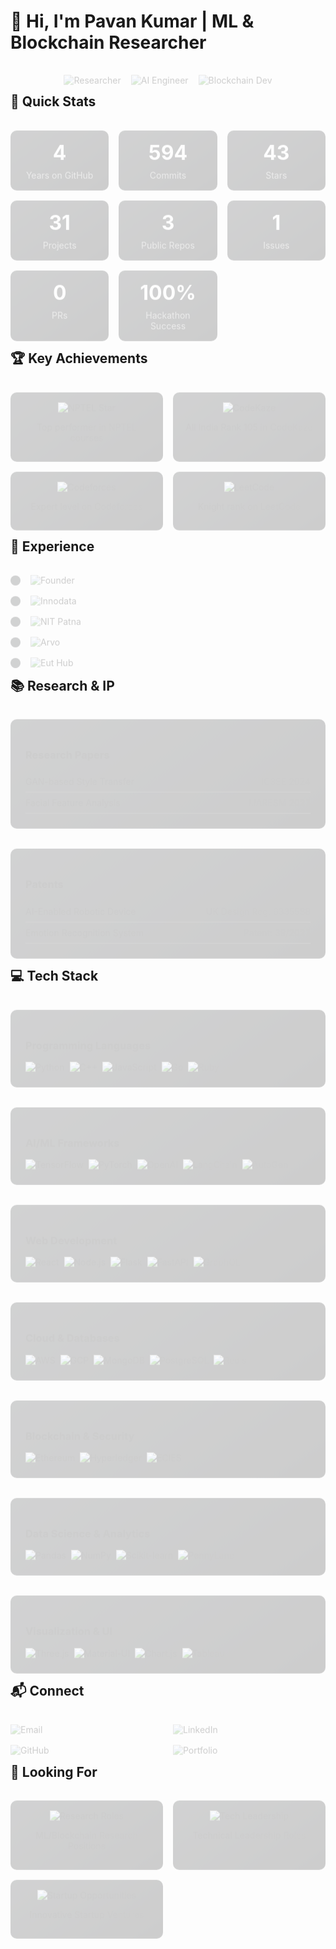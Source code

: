 # 👋 Hi, I'm Pavan Kumar | ML & Blockchain Researcher

<div align="center">
  <div class="role-badges">
    <img src="https://img.shields.io/badge/🔬_Researcher-2F3134?style=for-the-badge&logo=researchgate&logoColor=white" alt="Researcher"/>
    <img src="https://img.shields.io/badge/🤖_AI_Engineer-2F3134?style=for-the-badge&logo=ai&logoColor=white" alt="AI Engineer"/>
    <img src="https://img.shields.io/badge/🔗_Blockchain_Dev-2F3134?style=for-the-badge&logo=blockchain&logoColor=white" alt="Blockchain Dev"/>
  </div>
</div>

## 🎯 Quick Stats
<div class="stats-container">
  <div class="stat-card">
    <span class="stat-number">4</span>
    <span class="stat-label">Years on GitHub</span>
  </div>
  <div class="stat-card">
    <span class="stat-number">594</span>
    <span class="stat-label">Commits</span>
  </div>
  <div class="stat-card">
    <span class="stat-number">43</span>
    <span class="stat-label">Stars</span>
  </div>
  <div class="stat-card">
    <span class="stat-number">31</span>
    <span class="stat-label">Projects</span>
  </div>
  <div class="stat-card">
    <span class="stat-number">3</span>
    <span class="stat-label">Public Repos</span>
  </div>
  <div class="stat-card">
    <span class="stat-number">1</span>
    <span class="stat-label">Issues</span>
  </div>
  <div class="stat-card">
    <span class="stat-number">0</span>
    <span class="stat-label">PRs</span>
  </div>
  <div class="stat-card">
    <span class="stat-number">100%</span>
    <span class="stat-label">Hackathon Success</span>
  </div>
</div>

## 🏆 **Key Achievements**

<div class="achievements-grid">
  <div class="achievement-card">
    <img src="https://img.shields.io/badge/🏆_NPTEL_Star-FFD700?style=for-the-badge&logo=starship&logoColor=black" alt="NPTEL Star"/>
    <p>Top performer in NPTEL courses</p>
  </div>
  <div class="achievement-card">
    <img src="https://img.shields.io/badge/🥇_CodeKaze_AIR_105-9cf?style=for-the-badge&logo=codewars&logoColor=black" alt="CodeKaze"/>
    <p>All India Rank 105 in CodeKaze</p>
  </div>
  <div class="achievement-card">
    <img src="https://img.shields.io/badge/👨‍💻_Codeforces_Expert-1663?style=for-the-badge&logo=codeforces&logoColor=white" alt="Codeforces"/>
    <p>Expert level on Codeforces</p>
  </div>
  <div class="achievement-card">
    <img src="https://img.shields.io/badge/⚔️_LeetCode_Knight-1875?style=for-the-badge&logo=leetcode&logoColor=white" alt="LeetCode"/>
    <p>Knight rank on LeetCode</p>
  </div>
</div>

## 💼 **Experience**

<div class="experience-timeline">
  <div class="timeline-item">
    <a href="https://vibetensor.com" class="company-link">
      <div class="role-badge">
        <img src="https://img.shields.io/badge/🚀_Founder_&_CEO-VibeTensor-2F3134?style=for-the-badge&logo=startup&logoColor=white" alt="Founder"/>
      </div>
    </a>
  </div>
  <div class="timeline-item">
    <a href="https://innodata.com" class="company-link">
      <div class="role-badge">
        <img src="https://img.shields.io/badge/💡_Senior_Associate-Innodata-2F3134?style=for-the-badge&logo=innodata&logoColor=white" alt="Innodata"/>
      </div>
    </a>
  </div>
  <div class="timeline-item">
    <a href="https://nitp.ac.in" class="company-link">
      <div class="role-badge">
        <img src="https://img.shields.io/badge/🔬_Research_Intern-NIT_Patna-2F3134?style=for-the-badge&logo=nit&logoColor=white" alt="NIT Patna"/>
      </div>
    </a>
  </div>
  <div class="timeline-item">
    <a href="https://arvo.one" class="company-link">
      <div class="role-badge">
        <img src="https://img.shields.io/badge/🤖_Data_Scientist-Arvo-2F3134?style=for-the-badge&logo=datascience&logoColor=white" alt="Arvo"/>
      </div>
    </a>
  </div>
  <div class="timeline-item">
    <a href="https://euthub.com" class="company-link">
      <div class="role-badge">
        <img src="https://img.shields.io/badge/💻_SDE_Intern-Eut_Hub-2F3134?style=for-the-badge&logo=developer&logoColor=white" alt="Eut Hub"/>
      </div>
    </a>
  </div>
</div>

## 📚 **Research & IP**

<div class="research-grid">
  <div class="research-card">
    <h3>Research Papers</h3>
    <div class="paper-list">
      <div class="paper-item">
        <span class="paper-title">GAN-based Style Transfer</span>
        <span class="paper-venue">IC3SE 2024</span>
      </div>
      <div class="paper-item">
        <span class="paper-title">Facial Feature Analysis</span>
        <span class="paper-venue">IJARESM 2023</span>
      </div>
    </div>
  </div>
  <div class="research-card">
    <h3>Patents</h3>
    <div class="patent-list">
      <div class="patent-item">
        <span class="patent-title">AI-Enabled Robotic Device</span>
        <span class="patent-id">UK Design Reg: 6335588</span>
      </div>
      <div class="patent-item">
        <span class="patent-title">Emotion Recognition System</span>
        <span class="patent-id">Patent: 39/2023</span>
      </div>
    </div>
  </div>
</div>

## 💻 **Tech Stack**

<div class="tech-stack">
  <div class="tech-category">
    <h3>Programming Languages</h3>
    <div class="tech-badges">
      <img src="https://img.shields.io/badge/Python-3776AB?style=for-the-badge&logo=python&logoColor=white" alt="Python"/>
      <img src="https://img.shields.io/badge/C++-00599C?style=for-the-badge&logo=cplusplus&logoColor=white" alt="C++"/>
      <img src="https://img.shields.io/badge/JavaScript-F7DF1E?style=for-the-badge&logo=javascript&logoColor=black" alt="JavaScript"/>
      <img src="https://img.shields.io/badge/Go-00ADD8?style=for-the-badge&logo=go&logoColor=white" alt="Go"/>
      <img src="https://img.shields.io/badge/Ruby-CC342D?style=for-the-badge&logo=ruby&logoColor=white" alt="Ruby"/>
    </div>
  </div>

  <div class="tech-category">
    <h3>AI/ML Frameworks</h3>
    <div class="tech-badges">
      <img src="https://img.shields.io/badge/TensorFlow-FF6F00?style=for-the-badge&logo=tensorflow&logoColor=white" alt="TensorFlow"/>
      <img src="https://img.shields.io/badge/PyTorch-EE4C2C?style=for-the-badge&logo=pytorch&logoColor=white" alt="PyTorch"/>
      <img src="https://img.shields.io/badge/OpenAI-412991?style=for-the-badge&logo=openai&logoColor=white" alt="OpenAI"/>
      <img src="https://img.shields.io/badge/LangChain-FF6F00?style=for-the-badge&logo=langchain&logoColor=white" alt="LangChain"/>
      <img src="https://img.shields.io/badge/AutoGen-FF6F00?style=for-the-badge&logo=autogen&logoColor=white" alt="AutoGen"/>
    </div>
  </div>

  <div class="tech-category">
    <h3>Web Development</h3>
    <div class="tech-badges">
      <img src="https://img.shields.io/badge/React-61DAFB?style=for-the-badge&logo=react&logoColor=black" alt="React"/>
      <img src="https://img.shields.io/badge/Node.js-339933?style=for-the-badge&logo=nodedotjs&logoColor=white" alt="Node.js"/>
      <img src="https://img.shields.io/badge/Flask-000000?style=for-the-badge&logo=flask&logoColor=white" alt="Flask"/>
      <img src="https://img.shields.io/badge/FastAPI-009688?style=for-the-badge&logo=fastapi&logoColor=white" alt="FastAPI"/>
      <img src="https://img.shields.io/badge/GraphQL-E10098?style=for-the-badge&logo=graphql&logoColor=white" alt="GraphQL"/>
    </div>
  </div>

  <div class="tech-category">
    <h3>Cloud & Databases</h3>
    <div class="tech-badges">
      <img src="https://img.shields.io/badge/AWS-232F3E?style=for-the-badge&logo=amazonaws&logoColor=white" alt="AWS"/>
      <img src="https://img.shields.io/badge/GCP-4285F4?style=for-the-badge&logo=googlecloud&logoColor=white" alt="GCP"/>
      <img src="https://img.shields.io/badge/MongoDB-47A248?style=for-the-badge&logo=mongodb&logoColor=white" alt="MongoDB"/>
      <img src="https://img.shields.io/badge/PostgreSQL-4169E1?style=for-the-badge&logo=postgresql&logoColor=white" alt="PostgreSQL"/>
      <img src="https://img.shields.io/badge/Redis-DC382D?style=for-the-badge&logo=redis&logoColor=white" alt="Redis"/>
    </div>
  </div>

  <div class="tech-category">
    <h3>Blockchain & Security</h3>
    <div class="tech-badges">
      <img src="https://img.shields.io/badge/Ethereum-3C3C3D?style=for-the-badge&logo=ethereum&logoColor=white" alt="Ethereum"/>
      <img src="https://img.shields.io/badge/Hyperledger-2F3134?style=for-the-badge&logo=hyperledger&logoColor=white" alt="Hyperledger"/>
      <img src="https://img.shields.io/badge/ECIES-4A4A55?style=for-the-badge&logo=security&logoColor=white" alt="ECIES"/>
    </div>
  </div>

  <div class="tech-category">
    <h3>Data Science & Analytics</h3>
    <div class="tech-badges">
      <img src="https://img.shields.io/badge/Pandas-150458?style=for-the-badge&logo=pandas&logoColor=white" alt="Pandas"/>
      <img src="https://img.shields.io/badge/NumPy-013243?style=for-the-badge&logo=numpy&logoColor=white" alt="NumPy"/>
      <img src="https://img.shields.io/badge/Scikit_Learn-F7931E?style=for-the-badge&logo=scikit-learn&logoColor=white" alt="Scikit-learn"/>
      <img src="https://img.shields.io/badge/PennyLane-FF6F00?style=for-the-badge&logo=quantum&logoColor=white" alt="PennyLane"/>
    </div>
  </div>

  <div class="tech-category">
    <h3>Visualization & UI</h3>
    <div class="tech-badges">
      <img src="https://img.shields.io/badge/Three.js-000000?style=for-the-badge&logo=three.js&logoColor=white" alt="Three.js"/>
      <img src="https://img.shields.io/badge/Material_UI-0081CB?style=for-the-badge&logo=material-ui&logoColor=white" alt="Material-UI"/>
      <img src="https://img.shields.io/badge/Chart.js-FF6384?style=for-the-badge&logo=chart.js&logoColor=white" alt="Chart.js"/>
      <img src="https://img.shields.io/badge/Tableau-E97627?style=for-the-badge&logo=tableau&logoColor=white" alt="Tableau"/>
    </div>
  </div>
</div>

## 📬 **Connect**

<div class="connect-grid">
  <a href="mailto:pavan.dubasi2024@gmail.com" class="connect-card">
    <img src="https://img.shields.io/badge/📧_Contact-4285F4?style=for-the-badge&logo=gmail&logoColor=white&labelColor=1a73e8" alt="Email"/>
  </a>
  <a href="https://linkedin.com/in/im-pavankumar" class="connect-card">
    <img src="https://img.shields.io/badge/💼_LinkedIn-0077B5?style=for-the-badge&logo=linkedin&logoColor=white&labelColor=0a66c2" alt="LinkedIn"/>
  </a>
  <a href="https://github.com/ascender1729" class="connect-card">
    <img src="https://img.shields.io/badge/👨‍💻_GitHub-100000?style=for-the-badge&logo=github&logoColor=white&labelColor=24292e" alt="GitHub"/>
  </a>
  <a href="https://ascender1729.github.io/pavan-kumar-portfolio/" class="connect-card">
    <img src="https://img.shields.io/badge/🌐_Portfolio-0A0A0A?style=for-the-badge&logo=About.me&logoColor=white&labelColor=000000" alt="Portfolio"/>
  </a>
</div>

## 🤝 **Looking For**

<div class="opportunities-grid">
  <div class="opportunity-card">
    <img src="https://img.shields.io/badge/🔍_Research_Roles-2F3134?style=for-the-badge&logo=researchgate&logoColor=white" alt="Research Roles"/>
    <p>ML/Blockchain Research Positions</p>
  </div>
  <div class="opportunity-card">
    <img src="https://img.shields.io/badge/💡_Tech_Leadership-2F3134?style=for-the-badge&logo=leadership&logoColor=white" alt="Tech Leadership"/>
    <p>Technical Leadership Roles</p>
  </div>
  <div class="opportunity-card">
    <img src="https://img.shields.io/badge/🚀_Startup_Opportunities-2F3134?style=for-the-badge&logo=startup&logoColor=white" alt="Startup Opportunities"/>
    <p>Innovative Startup Ventures</p>
  </div>
</div>

<style>
  /* Modern CSS Styles */
  .role-badges {
    display: flex;
    gap: 1rem;
    justify-content: center;
    margin: 1rem 0;
  }

  .stats-container {
    display: grid;
    grid-template-columns: repeat(auto-fit, minmax(150px, 1fr));
    gap: 1rem;
    margin: 1rem 0;
  }

  .stat-card {
    background: linear-gradient(145deg, #2F3134, #1a1a1a);
    border-radius: 10px;
    padding: 1rem;
    text-align: center;
    transition: transform 0.3s ease;
  }

  .stat-card:hover {
    transform: translateY(-5px);
  }

  .stat-number {
    font-size: 2rem;
    font-weight: bold;
    color: #fff;
  }

  .stat-label {
    display: block;
    color: #aaa;
    margin-top: 0.5rem;
  }

  .achievements-grid {
    display: grid;
    grid-template-columns: repeat(auto-fit, minmax(200px, 1fr));
    gap: 1rem;
    margin: 1rem 0;
  }

  .achievement-card {
    background: linear-gradient(145deg, #2F3134, #1a1a1a);
    border-radius: 10px;
    padding: 1rem;
    text-align: center;
    transition: transform 0.3s ease;
  }

  .achievement-card:hover {
    transform: scale(1.05);
  }

  .experience-timeline {
    display: flex;
    flex-direction: column;
    gap: 1rem;
    margin: 1rem 0;
  }

  .timeline-item {
    position: relative;
    padding-left: 2rem;
  }

  .timeline-item::before {
    content: '';
    position: absolute;
    left: 0;
    top: 50%;
    transform: translateY(-50%);
    width: 1rem;
    height: 1rem;
    background: #2F3134;
    border-radius: 50%;
  }

  .company-link {
    text-decoration: none;
    transition: transform 0.3s ease;
  }

  .company-link:hover {
    transform: translateX(10px);
  }

  .research-grid {
    display: grid;
    grid-template-columns: repeat(auto-fit, minmax(300px, 1fr));
    gap: 2rem;
    margin: 1rem 0;
  }

  .research-card {
    background: linear-gradient(145deg, #2F3134, #1a1a1a);
    border-radius: 10px;
    padding: 1.5rem;
  }

  .paper-item, .patent-item {
    display: flex;
    justify-content: space-between;
    align-items: center;
    padding: 0.5rem 0;
    border-bottom: 1px solid #444;
  }

  .tech-stack {
    display: grid;
    grid-template-columns: repeat(auto-fit, minmax(300px, 1fr));
    gap: 2rem;
    margin: 1rem 0;
  }

  .tech-category {
    background: linear-gradient(145deg, #2F3134, #1a1a1a);
    border-radius: 10px;
    padding: 1.5rem;
  }

  .tech-badges {
    display: flex;
    flex-wrap: wrap;
    gap: 0.5rem;
    margin-top: 1rem;
  }

  .connect-grid {
    display: grid;
    grid-template-columns: repeat(auto-fit, minmax(200px, 1fr));
    gap: 1rem;
    margin: 1rem 0;
  }

  .connect-card {
    text-decoration: none;
    transition: transform 0.3s ease;
  }

  .connect-card:hover {
    transform: scale(1.05);
  }

  .opportunities-grid {
    display: grid;
    grid-template-columns: repeat(auto-fit, minmax(200px, 1fr));
    gap: 1rem;
    margin: 1rem 0;
  }

  .opportunity-card {
    background: linear-gradient(145deg, #2F3134, #1a1a1a);
    border-radius: 10px;
    padding: 1rem;
    text-align: center;
    transition: transform 0.3s ease;
  }

  .opportunity-card:hover {
    transform: translateY(-5px);
  }

  /* Animations */
  @keyframes fadeIn {
    from { opacity: 0; transform: translateY(20px); }
    to { opacity: 1; transform: translateY(0); }
  }

  .role-badges, .stats-container, .achievements-grid, .experience-timeline,
  .research-grid, .tech-stack, .connect-grid, .opportunities-grid {
    animation: fadeIn 0.5s ease-out forwards;
  }

  /* Responsive Design */
  @media (max-width: 768px) {
    .stats-container {
      grid-template-columns: repeat(2, 1fr);
    }
    
    .tech-stack {
      grid-template-columns: 1fr;
    }
  }
</style>




